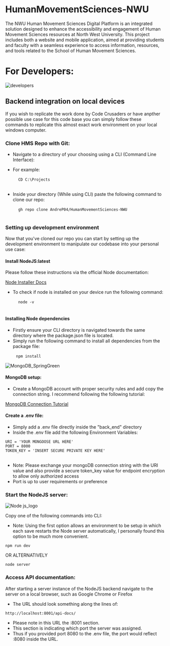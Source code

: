 # HumanMovementSciences-NWU

The NWU Human Movement Sciences Digital Platform is an integrated solution designed to enhance the accessibility and engagement of Human Movement Sciences resources at North West University. This project includes both a website and mobile application, aimed at providing students and faculty with a seamless experience to access information, resources, and tools related to the School of Human Movement Sciences. 

# For Developers:
![developers](https://github.com/user-attachments/assets/3d6672a0-0cac-48b2-8d07-edfb3fe9e72a)

## Backend integration on local devices

If you wish to replicate the work done by Code Crusaders or have anpther possible use case for this code base you can simply follow these commands to replicate this almost exact work environment on your local windows computer. 

### Clone HMS Repo with Git:
- Navigate to a directory of your choosing using a CLI (Command Line Interface):
- For example: 
    <pre>
    <code >CD C:\Projects</code>
    </pre>


- Inside your directory (While using CLI) paste the following command to clone our repo:

  <pre>
    <code >gh repo clone AndreP04/HumanMovementSciences-NWU</code>
    </pre>


 
### Setting up development environment 
Now that you've cloned our repo you can start by setting up the development environment to manipulate our codebase into your personal use case:



#### Install NodeJS:latest

Please follow these instructions via the official Node documentation: 

[Node Installer Docs](https://nodejs.org/en/download/package-manager)

- To check if node is installed on your device run the following command: 

  <pre>
    <code >node -v</code>
    </pre>

#### Installing Node dependencies

- Firstly ensure your CLI directory is navigated towards the same directory where the package.json file is located.
- Simply run the following command to install all dependencies from the package file:

<pre>
    <code >npm install</code>
</pre>

![MongoDB_SpringGreen](https://github.com/user-attachments/assets/d66d697d-5c40-400d-885e-12c742aac813)

#### MongoDB setup:
- Create a MongoDB account with proper security rules and add copy the connection string. I recommend following the following tutorial: 

[MongoDB Connection Tutorial](https://www.youtube.com/watch?v=ACUXjXtG8J4&t=19s)

#### Create a .env file: 
- Simply add a .env file directly inside the "back_end" directory
- Inside the .env file add the following Environment Variables:

<pre>
<code>URI = 'YOUR MONGOOSE URL HERE'
PORT = 8000
TOKEN_KEY = 'INSERT SECURE PRIVATE KEY HERE'
</code>
</pre>

- Note: Please exchange your mongoDB connection string with the URI value and also provide a secure token_key value for endpoint encryption to allow only authorized  access
- Port is up to user requirements or preference  

### Start the NodeJS server:

 ![Node js_logo](https://github.com/user-attachments/assets/2856c612-40a7-4e6f-bac9-7d4fb35fd24a)

Copy one of the following commands into CLI:
- Note: Using the first option allows an environment to be setup in which each save restarts the Node server automatically, I personally found this option to be much more convenient.

<pre>
<code>npm run dev</code>
</pre>

OR ALTERNATIVELY

<pre>
<code>node server</code>
</pre>


### Access API documentation:

After starting a server instance of the NodeJS backend navigate to the server on a local browser, such as Google Chrome or Firefox

- The URL should look something along the lines of: 


<pre>
<code>http://localhost:8001/api-docs/</code>
</pre>

- Please note in this URL the :8001 section.
- This section is indicating which port the server was assigned. 
- Thus if you provided port 8080 to the .env file, the port would reflect :8080 inside the URL. 




